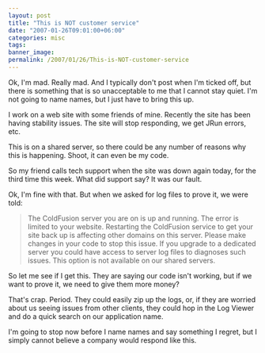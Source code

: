 ```yaml
---
layout: post
title: "This is NOT customer service"
date: "2007-01-26T09:01:00+06:00"
categories: misc 
tags: 
banner_image: 
permalink: /2007/01/26/This-is-NOT-customer-service
---
```


Ok, I'm mad. Really mad. And I typically don't post when I'm ticked off, but there is something that is so unacceptable to me that I cannot stay quiet. I'm not going to name names, but I just have to bring this up.

I work on a web site with some friends of mine. Recently the site has been having stability issues. The site will stop responding, we get JRun errors, etc.

This is on a shared server, so there could be any number of reasons why this is happening. Shoot, it can even be my code.

So my friend calls tech support when the site was down again today, for the third time this week. What did support say? It was our fault.

Ok, I'm fine with that. But when we asked for log files to prove it, we were told:

<blockquote>
The ColdFusion server you are on is up and running. The error is limited to your website. Restarting the ColdFusion service to get your site back up is affecting other domains on this server. Please make changes in your code to stop this issue. If you upgrade to a dedicated server you could have access to server log files to diagnoses such issues. This option is not available on our shared servers.
</blockquote>

So let me see if I get this. They are saying our code isn't working, but if we want to prove it, we need to give them more money?

That's crap. Period. They could easily zip up the logs, or, if they are worried about us seeing issues from other clients, they could hop in the Log Viewer and do a quick search on our application name.

I'm going to stop now before I name names and say something I regret, but I simply cannot believe a company would respond like this.